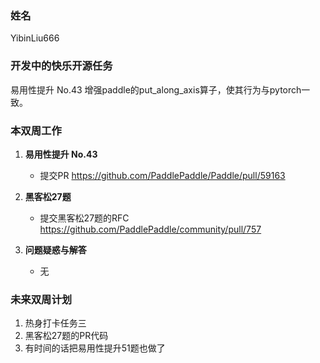 ### 姓名

YibinLiu666

### 开发中的快乐开源任务

易用性提升 No.43 增强paddle的put_along_axis算子，使其行为与pytorch一致。

### 本双周工作

1. **易用性提升 No.43**

   - 提交PR https://github.com/PaddlePaddle/Paddle/pull/59163
   

2. **黑客松27题**

   - 提交黑客松27题的RFC https://github.com/PaddlePaddle/community/pull/757


3. **问题疑惑与解答**

   - 无


### 未来双周计划

1. 热身打卡任务三
2. 黑客松27题的PR代码
3. 有时间的话把易用性提升51题也做了
